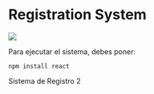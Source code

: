 <h1> Registration System</h1>

<p align="left">
<img src="https://img.shields.io/badge/STATUS-UNDER%20CONSTRUCTION-purple">
</p>
Para ejecutar el sistema, debes poner:

```npm install react```

Sistema de Registro 2
